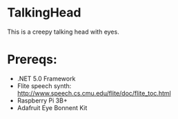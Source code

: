 # TalkingHead
This is a creepy talking head with eyes.

# Prereqs:
- .NET 5.0 Framework
- Flite speech synth: http://www.speech.cs.cmu.edu/flite/doc/flite_toc.html
- Raspberry Pi 3B+
- Adafruit Eye Bonnent Kit


